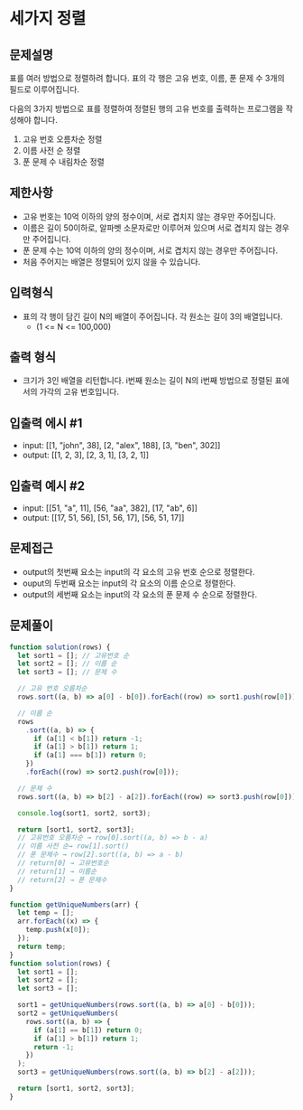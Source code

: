 # 세가지 정렬

## 문제설명

표를 여러 방법으로 정렬하려 합니다. 표의 각 행은 고유 번호, 이름, 푼 문제 수 3개의 필드로 이루어집니다.

다음의 3가지 방법으로 표를 정렬하여 정렬된 행의 고유 번호를 출력하는 프로그램을 작성해야 합니다.

1. 고유 번호 오름차순 정렬
2. 이름 사전 순 정렬
3. 푼 문제 수 내림차순 정렬

## 제한사항

- 고유 번호는 10억 이하의 양의 정수이며, 서로 겹치지 않는 경우만 주어집니다.
- 이름은 길이 50이하로, 알파벳 소문자로만 이루어져 있으며 서로 겹치지 않는 경우만 주어집니다.
- 푼 문제 수는 10억 이하의 양의 정수이며, 서로 겹치지 않는 경우만 주어집니다.
- 처음 주어지는 배열은 정렬되어 있지 않을 수 있습니다.

## 입력형식

- 표의 각 행이 담긴 길이 N의 배열이 주어집니다. 각 원소는 길이 3의 배열입니다.
  - (1 <= N <= 100,000)

## 출력 형식

- 크기가 3인 배열을 리턴합니다. i번째 원소는 길이 N의 i번째 방법으로 정렬된 표에서의 가각의 고유 번호입니다.

## 입출력 에시 #1

- input: [[1, "john", 38], [2, "alex", 188], [3, "ben", 302]]
- output: [[1, 2, 3], [2, 3, 1], [3, 2, 1]]

## 입출력 예시 #2

- input: [[51, "a", 11], [56, "aa", 382], [17, "ab", 6]]
- output: [[17, 51, 56], [51, 56, 17], [56, 51, 17]]

## 문제접근

- output의 첫번째 요소는 input의 각 요소의 고유 번호 순으로 정렬한다.
- ouput의 두번째 요소는 input의 각 요소의 이름 순으로 정렬한다.
- output의 세번째 요소는 input의 각 요소의 푼 문제 수 순으로 정렬한다.

## 문제풀이

```js
function solution(rows) {
  let sort1 = []; // 고유번호 순
  let sort2 = []; // 이름 순
  let sort3 = []; // 문제 수

  // 고유 번호 오름차순
  rows.sort((a, b) => a[0] - b[0]).forEach((row) => sort1.push(row[0]));

  // 이름 순
  rows
    .sort((a, b) => {
      if (a[1] < b[1]) return -1;
      if (a[1] > b[1]) return 1;
      if (a[1] === b[1]) return 0;
    })
    .forEach((row) => sort2.push(row[0]));

  // 문제 수
  rows.sort((a, b) => b[2] - a[2]).forEach((row) => sort3.push(row[0]));

  console.log(sort1, sort2, sort3);

  return [sort1, sort2, sort3];
  // 고유번호 오름차순 → row[0].sort((a, b) => b - a)
  // 이름 사전 순→ row[1].sort()
  // 푼 문제수 → row[2].sort((a, b) => a - b)
  // return[0] → 고유번호순
  // return[1] → 이름순
  // return[2] → 푼 문제수
}
```

```js
function getUniqueNumbers(arr) {
  let temp = [];
  arr.forEach((x) => {
    temp.push(x[0]);
  });
  return temp;
}
function solution(rows) {
  let sort1 = [];
  let sort2 = [];
  let sort3 = [];

  sort1 = getUniqueNumbers(rows.sort((a, b) => a[0] - b[0]));
  sort2 = getUniqueNumbers(
    rows.sort((a, b) => {
      if (a[1] == b[1]) return 0;
      if (a[1] > b[1]) return 1;
      return -1;
    })
  );
  sort3 = getUniqueNumbers(rows.sort((a, b) => b[2] - a[2]));

  return [sort1, sort2, sort3];
}
```
